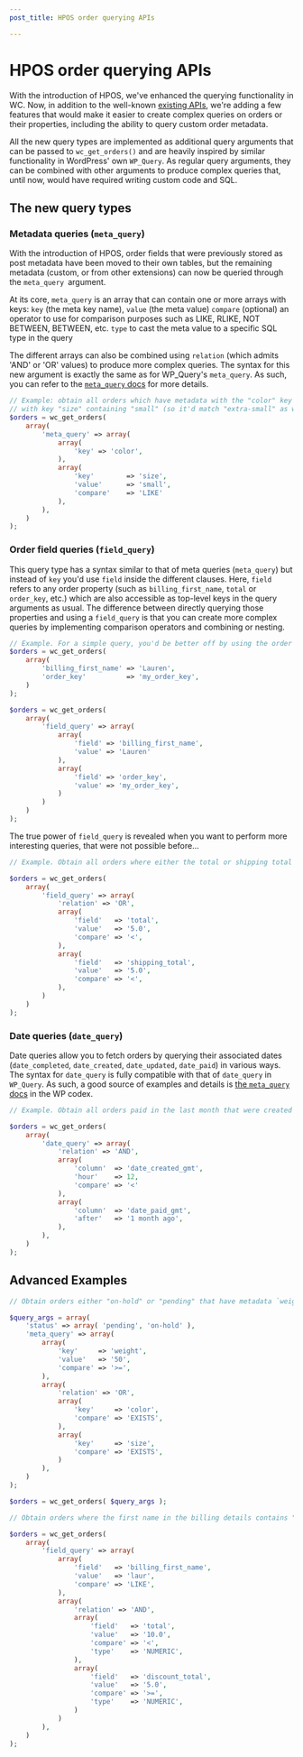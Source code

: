 ```yaml
---
post_title: HPOS order querying APIs

---
```


# HPOS order querying APIs

With the introduction of HPOS, we've enhanced the querying functionality in WC. Now, in addition to the well-known [existing APIs](https://github.com/dieselfox1/fincommerce/wiki/wc_get_orders-and-WC_Order_Query), we're adding a few features that would make it easier to create complex queries on orders or their properties, including the ability to query custom order metadata.

All the new query types are implemented as additional query arguments that can be passed to `wc_get_orders()` and are heavily inspired by similar functionality in WordPress' own `WP_Query`. As regular query arguments, they can be combined with other arguments to produce complex queries that, until now, would have required writing custom code and SQL.

## The new query types

### Metadata queries (`meta_query`)

With the introduction of HPOS, order fields that were previously stored as post metadata have been moved to their own tables, but the remaining metadata (custom, or from other extensions) can now be queried through the `meta_query `argument.

At its core, `meta_query` is an array that can contain one or more arrays with keys:
`key` (the meta key name),
`value` (the meta value)
`compare` (optional) an operator to use for comparison purposes such as LIKE, RLIKE, NOT BETWEEN, BETWEEN, etc.
`type` to cast the meta value to a specific SQL type in the query

The different arrays can also be combined using `relation` (which admits 'AND' or 'OR' values) to produce more complex queries. The syntax for this new argument is exactly the same as for WP_Query's `meta_query`. As such, you can refer to the [`meta_query` docs](https://developer.wordpress.org/reference/classes/wp_query/#custom-field-post-meta-parameters) for more details.

```php
// Example: obtain all orders which have metadata with the "color" key (any value) and have metadata
// with key "size" containing "small" (so it'd match "extra-small" as well as "small", for example).
$orders = wc_get_orders(
    array(
        'meta_query' => array(
            array(
                'key' => 'color',
            ),
            array(
                'key'        => 'size',
                'value'      => 'small',
                'compare'    => 'LIKE'
            ),
        ),
    )
);
```

### Order field queries (`field_query`)

This query type has a syntax similar to that of meta queries (`meta_query`) but instead of `key` you'd use `field` inside the different clauses. Here, `field` refers to any order property (such as `billing_first_name`, `total` or `order_key`, etc.) which are also accessible as top-level keys in the query arguments as usual. The difference between directly querying those properties and using a `field_query` is that you can create more complex queries by implementing comparison operators and combining or nesting.

```php
// Example. For a simple query, you'd be better off by using the order properties directly, even though there's a `field_query` equivalent.
$orders = wc_get_orders(
    array(
        'billing_first_name' => 'Lauren',
        'order_key'          => 'my_order_key',
    )
);

$orders = wc_get_orders(
    array(
        'field_query' => array(
            array(
                'field' => 'billing_first_name',
                'value' => 'Lauren'
            ),
            array(
                'field' => 'order_key',
                'value' => 'my_order_key',
            )
        )
    )
);
```

The true power of `field_query` is revealed when you want to perform more interesting queries, that were not possible before...

```php
// Example. Obtain all orders where either the total or shipping total is less than 5.0.

$orders = wc_get_orders(
    array(
        'field_query' => array(
            'relation' => 'OR',
            array(
                'field'   => 'total',
                'value'   => '5.0',
                'compare' => '<',
            ),
            array(
                'field'   => 'shipping_total',
                'value'   => '5.0',
                'compare' => '<',
            ),
        )
    )
);
```

### Date queries (`date_query`)

Date queries allow you to fetch orders by querying their associated dates (`date_completed`, `date_created`, `date_updated`, `date_paid`) in various ways.
The syntax for `date_query` is fully compatible with that of `date_query` in `WP_Query`. As such, a good source of examples and details is [the `meta_query` docs](https://developer.wordpress.org/reference/classes/wp_query/#date-parameters) in the WP codex.

```php
// Example. Obtain all orders paid in the last month that were created before noon (on any date).

$orders = wc_get_orders(
    array(
        'date_query' => array(
            'relation' => 'AND',
            array(
                'column'  => 'date_created_gmt',
                'hour'    => 12,
                'compare' => '<'
            ),
            array(
                'column'  => 'date_paid_gmt',
                'after'   => '1 month ago',
            ),
        ),
    )
);
```

## Advanced Examples

```php
// Obtain orders either "on-hold" or "pending" that have metadata `weight` >= 50 and metadata `color` or `size` is set.

$query_args = array(
    'status' => array( 'pending', 'on-hold' ),
    'meta_query' => array(
        array(
            'key'     => 'weight',
            'value'   => '50',
            'compare' => '>=',
        ),
        array(
            'relation' => 'OR',
            array(
                'key'     => 'color',
                'compare' => 'EXISTS',
            ),
            array(
                'key'     => 'size',
                'compare' => 'EXISTS',
            )
        ),
    )
);

$orders = wc_get_orders( $query_args );
```

```php
// Obtain orders where the first name in the billing details contains "laur" (so it'd both match "lauren" and "laura", for example), and where the order's total is less than 10.0 and the total discount is >= 5.0.

$orders = wc_get_orders(
    array(
        'field_query' => array(
            array(
                'field'   => 'billing_first_name',
                'value'   => 'laur',
                'compare' => 'LIKE',
            ),
            array(
                'relation' => 'AND',
                array(
                    'field'   => 'total',
                    'value'   => '10.0',
                    'compare' => '<',
                    'type'    => 'NUMERIC',
                ),
                array(
                    'field'   => 'discount_total',
                    'value'   => '5.0',
                    'compare' => '>=',
                    'type'    => 'NUMERIC',
                )
            )
        ),
    )
);
```
